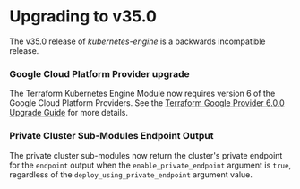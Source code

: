 # Upgrading to v35.0
The v35.0 release of *kubernetes-engine* is a backwards incompatible release.

### Google Cloud Platform Provider upgrade
The Terraform Kubernetes Engine Module now requires version 6 of the Google Cloud Platform Providers.  See the [Terraform Google Provider 6.0.0 Upgrade Guide](https://registry.terraform.io/providers/hashicorp/google/latest/docs/guides/version_6_upgrade) for more details.

### Private Cluster Sub-Modules Endpoint Output
The private cluster sub-modules now return the cluster's private endpoint for the `endpoint` output when the `enable_private_endpoint` argument is `true`, regardless of the `deploy_using_private_endpoint` argument value.
